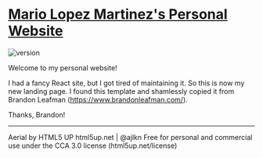 # [Mario Lopez Martinez's Personal Website](https://malopez.dev)

![version](https://img.shields.io/badge/version-2.0.0-blue.svg)

Welcome to my personal website!

I had a fancy React site, but I got tired of maintaining it. So this is now my new landing page.
I found this template and shamlessly copied it from Brandon Leafman (https://www.brandonleafman.com/).

Thanks, Brandon!

---

Aerial by HTML5 UP
html5up.net | @ajlkn
Free for personal and commercial use under the CCA 3.0 license (html5up.net/license)